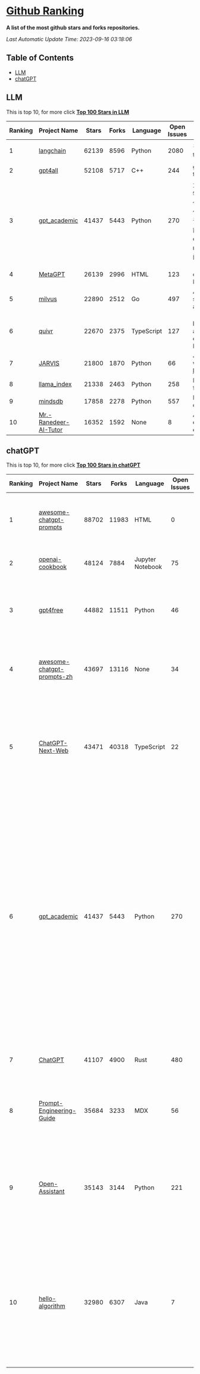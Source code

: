[Github Ranking](./README.md)
==========

**A list of the most github stars and forks repositories.**

*Last Automatic Update Time: 2023-09-16 03:18:06*

## Table of Contents
 * [LLM](#LLM)
 * [chatGPT](#chatGPT)

## LLM

This is top 10, for more click **[Top 100 Stars in LLM](Top100/LLM.md)**

| Ranking | Project Name | Stars | Forks | Language | Open Issues | Description | Last Commit |
| ------- | ------------ | ----- | ----- | -------- | ----------- | ----------- | ----------- |
| 1 | [langchain](https://github.com/langchain-ai/langchain) | 62139 | 8596 | Python | 2080 | ⚡ Building applications with LLMs through composability ⚡ | 2023-09-16T03:05:15Z |
| 2 | [gpt4all](https://github.com/nomic-ai/gpt4all) | 52108 | 5717 | C++ | 244 | gpt4all: open-source LLM chatbots that you can run anywhere | 2023-09-15T16:59:16Z |
| 3 | [gpt_academic](https://github.com/binary-husky/gpt_academic) | 41437 | 5443 | Python | 270 | 为ChatGPT/GLM提供实用化交互界面，特别优化论文阅读/润色/写作体验，模块化设计，支持自定义快捷按钮&函数插件，支持Python和C++等项目剖析&自译解功能，PDF/LaTex论文翻译&总结功能，支持并行问询多种LLM模型，支持chatglm2等本地模型。兼容文心一言, moss, llama2, rwkv, claude2, 通义千问, 书生, 讯飞星火等。 | 2023-09-15T10:01:50Z |
| 4 | [MetaGPT](https://github.com/geekan/MetaGPT) | 26139 | 2996 | HTML | 123 | 🌟 The Multi-Agent Framework: Given one line Requirement, return PRD, Design, Tasks, Repo | 2023-09-15T14:57:54Z |
| 5 | [milvus](https://github.com/milvus-io/milvus) | 22890 | 2512 | Go | 497 | A cloud-native vector database, storage for next generation AI applications | 2023-09-16T03:15:46Z |
| 6 | [quivr](https://github.com/StanGirard/quivr) | 22670 | 2375 | TypeScript | 127 | 🧠 Your Second Brain supercharged by Generative AI 🧠 Dump all your files and chat with your personal assistant on your files & more using GPT 3.5/4, Private, Anthropic, VertexAI, LLMs... | 2023-09-15T22:23:29Z |
| 7 | [JARVIS](https://github.com/microsoft/JARVIS) | 21800 | 1870 | Python | 66 | JARVIS, a system to connect LLMs with ML community. Paper: https://arxiv.org/pdf/2303.17580.pdf | 2023-09-10T05:50:43Z |
| 8 | [llama_index](https://github.com/jerryjliu/llama_index) | 21338 | 2463 | Python | 258 | LlamaIndex (GPT Index) is a data framework for your LLM applications | 2023-09-16T00:21:35Z |
| 9 | [mindsdb](https://github.com/mindsdb/mindsdb) | 17858 | 2278 | Python | 557 | MindsDB connects AI models to databases. | 2023-09-15T21:07:51Z |
| 10 | [Mr.-Ranedeer-AI-Tutor](https://github.com/JushBJJ/Mr.-Ranedeer-AI-Tutor) | 16352 | 1592 | None | 8 | A GPT-4 AI Tutor Prompt for customizable personalized learning experiences. | 2023-08-31T05:52:22Z |


## chatGPT

This is top 10, for more click **[Top 100 Stars in chatGPT](Top100/chatGPT.md)**

| Ranking | Project Name | Stars | Forks | Language | Open Issues | Description | Last Commit |
| ------- | ------------ | ----- | ----- | -------- | ----------- | ----------- | ----------- |
| 1 | [awesome-chatgpt-prompts](https://github.com/f/awesome-chatgpt-prompts) | 88702 | 11983 | HTML | 0 | This repo includes ChatGPT prompt curation to use ChatGPT better. | 2023-09-12T06:11:42Z |
| 2 | [openai-cookbook](https://github.com/openai/openai-cookbook) | 48124 | 7884 | Jupyter Notebook | 75 | Examples and guides for using the OpenAI API | 2023-09-15T23:54:30Z |
| 3 | [gpt4free](https://github.com/xtekky/gpt4free) | 44882 | 11511 | Python | 46 | The official gpt4free repository \| various collection of powerful language models | 2023-09-16T01:41:34Z |
| 4 | [awesome-chatgpt-prompts-zh](https://github.com/PlexPt/awesome-chatgpt-prompts-zh) | 43697 | 13116 | None | 34 | ChatGPT 中文调教指南。各种场景使用指南。学习怎么让它听你的话。 | 2023-08-08T04:36:57Z |
| 5 | [ChatGPT-Next-Web](https://github.com/Yidadaa/ChatGPT-Next-Web) | 43471 | 40318 | TypeScript | 22 | A well-designed cross-platform ChatGPT UI (Web / PWA / Linux / Win / MacOS). 一键拥有你自己的跨平台 ChatGPT 应用。 | 2023-09-15T16:11:00Z |
| 6 | [gpt_academic](https://github.com/binary-husky/gpt_academic) | 41437 | 5443 | Python | 270 | 为ChatGPT/GLM提供实用化交互界面，特别优化论文阅读/润色/写作体验，模块化设计，支持自定义快捷按钮&函数插件，支持Python和C++等项目剖析&自译解功能，PDF/LaTex论文翻译&总结功能，支持并行问询多种LLM模型，支持chatglm2等本地模型。兼容文心一言, moss, llama2, rwkv, claude2, 通义千问, 书生, 讯飞星火等。 | 2023-09-15T10:01:50Z |
| 7 | [ChatGPT](https://github.com/lencx/ChatGPT) | 41107 | 4900 | Rust | 480 | 🔮 ChatGPT Desktop Application (Mac, Windows and Linux) | 2023-09-13T05:41:13Z |
| 8 | [Prompt-Engineering-Guide](https://github.com/dair-ai/Prompt-Engineering-Guide) | 35684 | 3233 | MDX | 56 | 🐙 Guides, papers, lecture, notebooks and resources for prompt engineering | 2023-09-14T17:46:53Z |
| 9 | [Open-Assistant](https://github.com/LAION-AI/Open-Assistant) | 35143 | 3144 | Python | 221 | OpenAssistant is a chat-based assistant that understands tasks, can interact with third-party systems, and retrieve information dynamically to do so. | 2023-09-11T19:13:48Z |
| 10 | [hello-algorithm](https://github.com/geekxh/hello-algorithm) | 32980 | 6307 | Java | 7 | 🌍 针对小白的算法训练 \| 包括四部分：①.大厂面经 ②.力扣图解  ③.千本开源电子书 ④.百张技术思维导图（项目花了上百小时，希望可以点 star 支持，🌹感谢~）推荐免费ChatGPT使用网站 | 2023-06-13T04:13:17Z |

